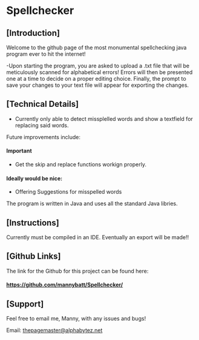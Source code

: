 # Spellchecker

## [Introduction]
	
Welcome to the github page of the most monumental spellchecking
java program ever to hit the internet! 
	
	
-Upon starting the program, you are asked to upload a .txt file
that will be meticulously scanned for alphabetical errors! Errors 
will then be presented one at a time to decide on a proper editing 
choice. Finally, the prompt to save your changes to your text file
will appear for exporting the changes. 


## [Technical Details]
- Currently only able to detect missplelled words and show a textfield
  for replacing said words.

Future improvements include:
#### Important
 - Get the skip and replace functions workign properly. 
	
 #### Ideally would be nice:
 - Offering Suggestions for misspelled words
 

The program is written in Java and uses all the standard Java libries.

## [Instructions]
Currently must be compiled in an IDE.
Eventually an export will be made!!

	
## [Github Links]
	
The link for the Github for this project can be found here:

#### https://github.com/mannybatt/Spellchecker/


## [Support]
	
Feel free to email me, Manny, with any issues and bugs!

Email: thepagemaster@alphabytez.net

